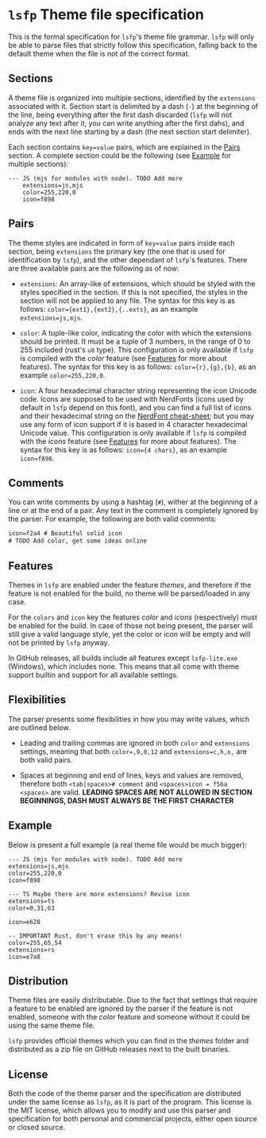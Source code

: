 # `lsfp` Theme file specification

This is the formal specification for `lsfp`'s theme file grammar. `lsfp` will only be able to parse files that strictly follow this specification, falling back to the default theme when the file is not of the correct format.

## Sections

A theme file is organized into multiple sections, identified by the `extensions` associated with it. Section start is delimited by a dash (`-`) at the beginning of the line, being everything after the first dash discarded (`lsfp` will not analyze any text after it, you can write anything after the first dahs), and ends with the next line starting by a dash (the next section start delimiter).

Each section contains `key=value` pairs, which are explained in the [Pairs](#Pairs) section. A complete section could be the following (see [Example](#Example) for multiple sections):

```
--- JS (mjs for modules with node). TODO Add more
    extensions=js,mjs
    color=255,220,0
    icon=f898
```

## Pairs

The theme styles are indicated in form of `key=value` pairs inside each section, being `extensions` the primary key (the one that is used for identification by `lsfp`), and the other dependant of `lsfp`'s features. There are three available pairs are the following as of now:

- `extensions`: An array-like of extensions, which should be styled with the styles specified in the section. If this is not specified, the styles in the section will not be applied to any file. The syntax for this key is as follows: `color={ext1},{ext2},{..exts}`, as an example `extensions=js,mjs`.

- `color`: A tuple-like color, indicating the color with which the extensions should be printed. It must be a tuple of 3 numbers, in the range of 0 to 255 included (rust's `u8` type). This configuration is only available if `lsfp` is compiled with the _color_ feature (see [Features](#Features) for more about features). The syntax for this key is as follows: `color={r},{g},{b}`, as an example `color=255,220,0`.

- `icon`: A four hexadecimal character string representing the icon Unicode code. Icons are supposed to be used with NerdFonts (icons used by default in `lsfp` depend on this font), and you can find a full list of icons and their hexadecimal string on the [NerdFont cheat-sheet](https://www.nerdfonts.com/cheat-sheet); but you may use any form of icon support if it is based in 4 character hexadecimal Unicode value. This configuration is only available if `lsfp` is compiled with the _icons_ feature (see [Features](#Features) for more about features). The syntax for this key is as follows: `icon={4 chars}`, as an example `icon=f898`.

## Comments

You can write comments by using a hashtag (`#`), wither at the beginning of a line or at the end of a pair. Any text in the comment is completely ignored by the parser. For example, the following are both valid comments:

```txt
icon=f2a4 # Beautiful solid icon
# TODO Add color, get some ideas online
```

## Features

Themes in `lsfp` are enabled under the feature _themes_, and therefore if the feature is not enabled for the build, no theme will be parsed/loaded in any case.

For the `colors` and `icon` key the features _color_ and _icons_ (respectively) must be enabled for the build. In case of those not being present, the parser will still give a valid language style, yet the color or icon will be empty and will not be printed by `lsfp` anyway.

In GitHub releases, all builds include all features except `lsfp-lite.exe` (Windows), which includes none. This means that all come with theme support builtin and support for all available settings.

## Flexibilities

The parser presents some flexibilities in how you may write values, which are outlined below.

- Leading and trailing commas are ignored in both `color` and `extensions` settings, meaning that both `color=,9,0,12` and `extensions=c,h,o,` are both valid pairs.

- Spaces at beginning and end of lines, keys and values are removed, therefore both `<tab|spaces># comment` and `<spaces>icon = f56a <spaces>` are valid. **LEADING SPACES ARE NOT ALLOWED IN SECTION BEGINNINGS, DASH MUST ALWAYS BE THE FIRST CHARACTER**

## Example

Below is present a full example (a real theme file would be much bigger):

```
--- JS (mjs for modules with node). TODO Add more
extensions=js,mjs
color=255,220,0
icon=f898

--- TS Maybe there are more extensions? Revise icon
extensions=ts
color=0,31,63

icon=e628

-- IMPORTANT Rust, don't erase this by any means!
color=255,65,54
extensions=rs
icon=e7a8
```

## Distribution

Theme files are easily distributable. Due to the fact that settings that require a feature to be enabled are ignored by the parser if the feature is not enabled, someone with the _color_ feature and someone without it could be using the same theme file.

`lsfp` provides official themes which you can find in the _themes_ folder and distributed as a zip file on GitHub releases next to the built binaries.

## License

Both the code of the theme parser and the specification are distributed under the same license as `lsfp`, as it is part of the program. This license is the MIT license, which allows you to modify and use this parser and specification for both personal and commercial projects, either open source or closed source.

